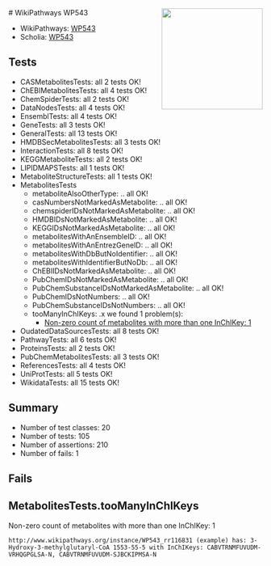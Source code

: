 <img style="float: right; width: 200px" src="https://upload.wikimedia.org/wikipedia/commons/thumb/8/83/Wplogo_with_text_500.png/640px-Wplogo_with_text_500.png" />
# WikiPathways WP543

* WikiPathways: [WP543](https://new.wikipathways.org/pathways/WP543)
* Scholia: [WP543](https://scholia.toolforge.org/wikipathways/WP543)
## Tests
* CASMetabolitesTests: all 2 tests OK!
* ChEBIMetabolitesTests: all 4 tests OK!
* ChemSpiderTests: all 2 tests OK!
* DataNodesTests: all 4 tests OK!
* EnsemblTests: all 4 tests OK!
* GeneTests: all 3 tests OK!
* GeneralTests: all 13 tests OK!
* HMDBSecMetabolitesTests: all 3 tests OK!
* InteractionTests: all 8 tests OK!
* KEGGMetaboliteTests: all 2 tests OK!
* LIPIDMAPSTests: all 1 tests OK!
* MetaboliteStructureTests: all 1 tests OK!
* MetabolitesTests
    * metaboliteAlsoOtherType: .. all OK!
    * casNumbersNotMarkedAsMetabolite: .. all OK!
    * chemspiderIDsNotMarkedAsMetabolite: .. all OK!
    * HMDBIDsNotMarkedAsMetabolite: .. all OK!
    * KEGGIDsNotMarkedAsMetabolite: .. all OK!
    * metabolitesWithAnEnsembleID: .. all OK!
    * metabolitesWithAnEntrezGeneID: .. all OK!
    * metabolitesWithDbButNoIdentifier: .. all OK!
    * metabolitesWithIdentifierButNoDb: .. all OK!
    * ChEBIIDsNotMarkedAsMetabolite: .. all OK!
    * PubChemIDsNotMarkedAsMetabolite: .. all OK!
    * PubChemSubstanceIDsNotMarkedAsMetabolite: .. all OK!
    * PubChemIDsNotNumbers: .. all OK!
    * PubChemSubstanceIDsNotNumbers: .. all OK!
    * tooManyInChIKeys: .x we found 1 problem(s):
        * [Non-zero count of metabolites with more than one InChIKey: 1](#a4e4037e)
* OudatedDataSourcesTests: all 8 tests OK!
* PathwayTests: all 6 tests OK!
* ProteinsTests: all 2 tests OK!
* PubChemMetabolitesTests: all 3 tests OK!
* ReferencesTests: all 4 tests OK!
* UniProtTests: all 5 tests OK!
* WikidataTests: all 15 tests OK!


## Summary

* Number of test classes: 20
* Number of tests: 105
* Number of assertions: 210
* Number of fails: 1

## Fails

<a name="a4e4037e" />

## MetabolitesTests.tooManyInChIKeys

Non-zero count of metabolites with more than one InChIKey: 1
```
http://www.wikipathways.org/instance/WP543_rr116831 (example) has: 3-Hydroxy-3-methylglutaryl-CoA 1553-55-5 with InChIKeys: CABVTRNMFUVUDM-VRHQGPGLSA-N, CABVTRNMFUVUDM-SJBCKIPMSA-N
```

